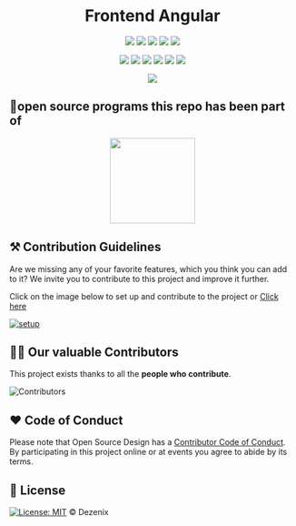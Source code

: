 <h1 align="center">Frontend Angular</h1>



<div align="center">

<a href="https://github.com/Dezenix/frontend-angular"><img src="https://badges.frapsoft.com/os/v1/open-source.svg?v=103"></a>
<a href="https://github.com/Dezenix/frontend-angular"><img src="https://img.shields.io/badge/Built%20by-Designers-0059b3"></a>
<a href="https://github.com/Dezenix/frontend-angular"><img src="https://img.shields.io/static/v1.svg?label=Contributions&message=Welcome&color=yellow"></a>
<a href="https://github.com/smaranjitghose/"><img src="https://img.shields.io/badge/Maintained%3F-yes-brightgreen.svg?v=103"></a>
<a href="https://github.com/Dezenix/frontend-angular/blob/master/LICENSE"><img src="https://img.shields.io/badge/license-MIT-blue.svg?v=103"></a>

<a href="https://github.com/Dezenix/frontend-angular/graphs/contributors"><img src="https://img.shields.io/github/contributors/Dezenix/frontend-angular?color=brightgreen"></a>
<a href="https://github.com/Dezenix/frontend-angular/stargazers"><img src="https://img.shields.io/github/stars/Dezenix/frontend-angular?color=0059b3"></a>
<a href="https://github.com/Dezenix/frontend-angular/network/members"><img src="https://img.shields.io/github/forks/Dezenix/frontend-angular?color=yellow"></a>
<a href="https://github.com/Dezenix/frontend-angular/issues?q=is%3Aissue+is%3Aclosed"><img src="https://img.shields.io/github/issues-closed-raw/Dezenix/frontend-angular?color=yellow"></a>
<a href="https://github.com/Dezenix/frontend-angular/pulls"><img src="https://img.shields.io/github/issues-pr/Dezenix/frontend-angular?color=brightgreen"></a>
<a href="https://github.com/Dezenix/frontend-angular/pulls?q=is%3Apr+is%3Aclosed"><img src="https://img.shields.io/github/issues-pr-closed-raw/Dezenix/frontend-angular?color=0059b3"></a>
<!-- <a href="https://github.com/Dezenix/frontend-angular/issues"><img src="https://img.shields.io/github/issues/Dezenix/frontend-angulars?color=0059b3"></a> -->
<img src="https://user-images.githubusercontent.com/73097560/115834477-dbab4500-a447-11eb-908a-139a6edaec5c.gif">
  
</div>

## 💯open source programs this repo has been part of
<div align="center">
<img src="https://user-images.githubusercontent.com/79747022/144800351-13fa1e9d-6417-4330-bc87-00d33404cc76.png" width="150px">
</div>

## ⚒️ Contribution Guidelines

Are we missing any of your favorite features, which you think you can add to it? We invite you to contribute to this project and improve it further.

Click on the image below to set up and contribute to the project or [Click here](https://github.com/Dezenix/.github/blob/main/CONTRIBUTING.md)

[![setup](https://user-images.githubusercontent.com/79747022/138310187-bb1f2ea3-7007-4203-b590-31b529101e33.png)](https://github.com/Dezenix/.github/blob/main/CONTRIBUTING.md)

## 👨‍💻 Our valuable Contributors

This project exists thanks to all the **people who contribute**.

![Contributors](https://contributors-img.web.app/image?repo=Dezenix/frontend-angular)

## ❤️ Code of Conduct

Please note that Open Source Design has a [Contributor Code of Conduct](https://github.com/Dezenix/.github/blob/main/CODE_OF_CONDUCT.md). By participating in this project online or at events you agree to abide by its terms.

## 📜 License

[![License: MIT](https://img.shields.io/badge/License-MIT-yellow.svg)](./LICENSE) © Dezenix


